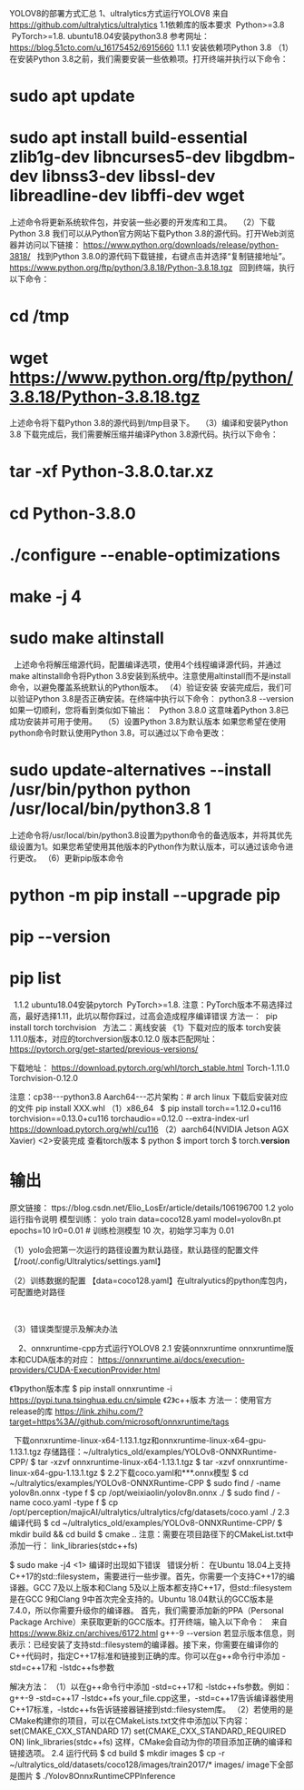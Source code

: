 YOLOV8的部署方式汇总
1、ultralytics方式运行YOLOV8
来自 <https://github.com/ultralytics/ultralytics> 
1.1依赖库的版本要求
 Python>=3.8 
 PyTorch>=1.8.
ubuntu18.04安装python3.8
参考网址： https://blog.51cto.com/u_16175452/6915660
1.1.1 安装依赖项Python 3.8
（1）在安装Python 3.8之前，我们需要安装一些依赖项。打开终端并执行以下命令：
 
# sudo apt update
# sudo apt install build-essential zlib1g-dev libncurses5-dev libgdbm-dev libnss3-dev libssl-dev libreadline-dev libffi-dev wget
上述命令将更新系统软件包，并安装一些必要的开发库和工具。
 
（2）下载Python 3.8
我们可以从Python官方网站下载Python 3.8的源代码。打开Web浏览器并访问以下链接：
https://www.python.org/downloads/release/python-3818/
 
找到Python 3.8.0的源代码下载链接，右键点击并选择“复制链接地址”。
https://www.python.org/ftp/python/3.8.18/Python-3.8.18.tgz
 
回到终端，执行以下命令：
 
# cd /tmp
# wget  https://www.python.org/ftp/python/3.8.18/Python-3.8.18.tgz
上述命令将下载Python 3.8的源代码到/tmp目录下。
 
（3）编译和安装Python 3.8
下载完成后，我们需要解压缩并编译Python 3.8源代码。执行以下命令：
 
# tar -xf Python-3.8.0.tar.xz
# cd Python-3.8.0
# ./configure --enable-optimizations
# make -j 4
# sudo make altinstall
 
上述命令将解压缩源代码，配置编译选项，使用4个线程编译源代码，并通过make altinstall命令将Python 3.8安装到系统中。注意使用altinstall而不是install命令，以避免覆盖系统默认的Python版本。
（4）验证安装
安装完成后，我们可以验证Python 3.8是否正确安装。在终端中执行以下命令：
python3.8 --version
如果一切顺利，您将看到类似如下输出：
 
Python 3.8.0
这意味着Python 3.8已成功安装并可用于使用。
 
（5）设置Python 3.8为默认版本
如果您希望在使用python命令时默认使用Python 3.8，可以通过以下命令更改：
# sudo update-alternatives --install /usr/bin/python python /usr/local/bin/python3.8 1
上述命令将/usr/local/bin/python3.8设置为python命令的备选版本，并将其优先级设置为1。如果您希望使用其他版本的Python作为默认版本，可以通过该命令进行更改。
（6）更新pip版本命令
# python -m pip install --upgrade pip
# pip --version 
#  pip list

 
1.1.2 ubuntu18.04安装pytorch
 PyTorch>=1.8.
注意：PyTorch版本不易选择过高，最好选择1.11，此坑以帮你踩过，过高会造成程序编译错误
方法一： 
pip install torch torchvision
 
方法二：离线安装
《1》下载对应的版本
torch安装1.11.0版本，对应的torchversion版本0.12.0
版本匹配网址： https://pytorch.org/get-started/previous-versions/

下载地址： https://download.pytorch.org/whl/torch_stable.html
Torch-1.11.0
 
Torchvision-0.12.0

注意：cp38---python3.8
Aarch64---芯片架构：# arch
linux
下载后安装对应的文件 pip install XXX.whl
（1）x86_64
 
$ pip install torch==1.12.0+cu116 torchvision==0.13.0+cu116 torchaudio==0.12.0 --extra-index-url https://download.pytorch.org/whl/cu116
（2）aarch64(NVIDIA Jetson AGX Xavier)
<2>安装完成
查看torch版本
$ python
$ import torch
$ torch.__version__
# 输出                        

原文链接： ttps://blog.csdn.net/Elio_LosEr/article/details/106196700
1.2 yolo运行指令说明
模型训练：
yolo train data=coco128.yaml model=yolov8n.pt epochs=10 lr0=0.01    # 训练检测模型 10 次，初始学习率为 0.01 

（1）yolo会把第一次运行的路径设置为默认路径，默认路径的配置文件【/root/.config/Ultralytics/settings.yaml】


（2）训练数据的配置 【data=coco128.yaml】在ultralyutics的python库包内，可配置绝对路径

 

（3）错误类型提示及解决办法

 
 
2、onnxruntime-cpp方式运行YOLOV8
2.1 安装onnxruntime
onnxruntime版本和CUDA版本的对应：
https://onnxruntime.ai/docs/execution-providers/CUDA-ExecutionProvider.html

《1》python版本库
$  pip install onnxruntime -i https://pypi.tuna.tsinghua.edu.cn/simple
《2》c++版本
方法一：使用官方release的库
https://link.zhihu.com/?target=https%3A//github.com/microsoft/onnxruntime/tags

 
下载onnxruntime-linux-x64-1.13.1.tgz和onnxruntime-linux-x64-gpu-1.13.1.tgz
存储路径：~/ultralytics_old/examples/YOLOv8-ONNXRuntime-CPP/
$ tar -xzvf onnxruntime-linux-x64-1.13.1.tgz
$ tar -xzvf onnxruntime-linux-x64-gpu-1.13.1.tgz
$ 
2.2下载coco.yaml和***.onnx模型
$ cd ~/ultralytics/examples/YOLOv8-ONNXRuntime-CPP
$ sudo find / -name yolov8n.onnx -type f
$ cp /opt/weixiaolin/yolov8n.onnx ./
$  sudo find / -name coco.yaml -type f
$  cp /opt/perception/majicAI/ultralytics/ultralytics/cfg/datasets/coco.yaml ./
2.3 编译代码
$ cd ~/ultralytics_old/examples/YOLOv8-ONNXRuntime-CPP/
$  mkdir build && cd build
$ cmake ..
注意：需要在项目路径下的CMakeList.txt中添加一行：
link_libraries(stdc++fs)

$ sudo make -j4
<1> 编译时出现如下错误
 
错误分析：
在Ubuntu 18.04上支持C++17的std::filesystem，需要进行一些步骤。首先，你需要一个支持C++17的编译器。GCC 7及以上版本和Clang 5及以上版本都支持C++17，但std::filesystem是在GCC 9和Clang 9中首次完全支持的。Ubuntu 18.04默认的GCC版本是7.4.0，所以你需要升级你的编译器。
首先，我们需要添加新的PPA（Personal Package Archive）来获取更新的GCC版本。打开终端，输入以下命令：
 
来自 <https://www.8kiz.cn/archives/6172.html> 
g++-9 --version
若显示版本信息，则表示：已经安装了支持std::filesystem的编译器。接下来，你需要在编译你的C++代码时，指定C++17标准和链接到正确的库。你可以在g++命令行中添加 -std=c++17和 -lstdc++fs参数
 

解决方法：
（1）以在g++命令行中添加 -std=c++17和 -lstdc++fs参数。例如：g++-9 -std=c++17 -lstdc++fs your_file.cpp这里，-std=c++17告诉编译器使用C++17标准，-lstdc++fs告诉链接器链接到std::filesystem库。
（2）若使用的是CMake构建你的项目，可以在CMakeLists.txt文件中添加以下内容：
set(CMAKE_CXX_STANDARD 17)
	set(CMAKE_CXX_STANDARD_REQUIRED ON)
	link_libraries(stdc++fs)
这样，CMake会自动为你的项目添加正确的编译和链接选项。
2.4 运行代码
$ cd build
$ mkdir images 
$ cp -r ~/ultralytics_old/datasets/coco128/images/train2017/* images/
image下全部是图片
$ ./Yolov8OnnxRuntimeCPPInference
